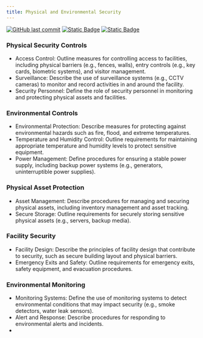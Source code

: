 ```yaml
---
title: Physical and Environmental Security
---
```

[![GitHub last commit][commitbadge]][commits]
[![Static Badge](https://img.shields.io/badge/Revision_History-gray?logo=searxng&logoColor=ffffff)][commits]
[![Static Badge](https://img.shields.io/badge/Approved-darkgreen?logo=ticktick&logoColor=ffffff)][commits]

<!--bodytext-->
### Physical Security Controls
* Access Control: Outline measures for controlling access to facilities, including physical barriers (e.g., fences, walls), entry controls (e.g., key cards, biometric systems), and visitor management.
* Surveillance: Describe the use of surveillance systems (e.g., CCTV cameras) to monitor and record activities in and around the facility.
* Security Personnel: Define the role of security personnel in monitoring and protecting physical assets and facilities.
### Environmental Controls
* Environmental Protection: Describe measures for protecting against environmental hazards such as fire, flood, and extreme temperatures.
* Temperature and Humidity Control: Outline requirements for maintaining appropriate temperature and humidity levels to protect sensitive equipment.
* Power Management: Define procedures for ensuring a stable power supply, including backup power systems (e.g., generators, uninterruptible power supplies).
### Physical Asset Protection
* Asset Management: Describe procedures for managing and securing physical assets, including inventory management and asset tracking.
* Secure Storage: Outline requirements for securely storing sensitive physical assets (e.g., servers, backup media).
### Facility Security
* Facility Design: Describe the principles of facility design that contribute to security, such as secure building layout and physical barriers.
* Emergency Exits and Safety: Outline requirements for emergency exits, safety equipment, and evacuation procedures.
### Environmental Monitoring
* Monitoring Systems: Define the use of monitoring systems to detect environmental conditions that may impact security (e.g., smoke detectors, water leak sensors).
* Alert and Response: Describe procedures for responding to environmental alerts and incidents.
* 
<!--ref links -->
[commitbadge]: https://img.shields.io/github/last-commit/jluufigma/grc-docs?path=gov%2Fpe.md&logo=figma&logoColor=white&label=last%20updated&color=darkgreen
[commits]: https://github.com/jluufigma/grc-docs/commits/main/gov/pe.md
